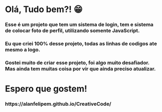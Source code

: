 <h1> Olá, Tudo bem?! 😁</h1>

<h3>Esse é um projeto que tem um sistema de login, tem e sistema de colocar foto de perfil, utilizando somente JavaScript.</h3>
<h3>Eu que criei 100% desse projeto, todas as linhas de codigos ate mesmo a logo.</h3>
<h3>Gostei muito de criar esse projeto, foi algo muito desafiador. Mas ainda tem muitas coisa por vir que ainda preciso atualizar.</h3>

<h1>Espero que gostem!</h1> <h3>https://alanfelipem.github.io/CreativeCode/</h3>

